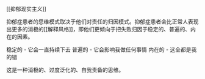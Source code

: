 [[抑郁现实主义]]

抑郁症患者的思维模式取决于他们对责任的归因模式。抑郁症患者会比正常人表现出更多的消极的[[解释风格]]，即他们更倾向于把失败归因于稳定的、普遍的、内在的因素。

稳定的 - 它会一直持续下去
普遍的 - 它会影响我做任何事情
内在的 - 这全都是我的错

这是一种消极的、过度泛化的、自我责备的思维。